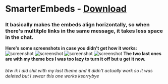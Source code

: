 # SmarterEmbeds - [Download](https://github.com/BeardDesign1/SmarterEmbeds/archive/master.zip)
### It basically makes the embeds align horizontally, so when there's multitple links in the same message, it takes less space in the chat.

**Here's some screenshots in case you didn't get how it works:**
![screenshot](https://bearddesign.s-ul.eu/OEFpgO2F.png)
![screenshot](https://bearddesign.s-ul.eu/sy7h6bZ5.png)
![screenshot](https://bearddesign.s-ul.eu/PAopX43W.png)
![screenshot](https://bearddesign.s-ul.eu/5lQRcLA7.png)
**The two last ones are with my theme bcs I was too lazy to turn it off but u get it now.**


###### btw ik I did shit with my last theme and it didn't actually work so it was deleted but I swear this one works ksorrybye
